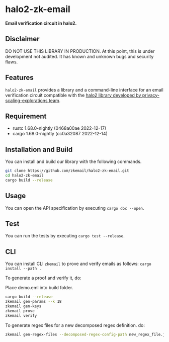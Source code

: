 # halo2-zk-email

**Email verification circuit in halo2.**

## Disclaimer

DO NOT USE THIS LIBRARY IN PRODUCTION. At this point, this is under development not audited. It has known and unknown bugs and security flaws.

## Features

`halo2-zk-email` provides a library and a command-line interface for an email verification circuit compatible with the [halo2 library developed by privacy-scaling-explorations team](https://github.com/privacy-scaling-explorations/halo2).

## Requirement

- rustc 1.68.0-nightly (0468a00ae 2022-12-17)
- cargo 1.68.0-nightly (cc0a32087 2022-12-14)

## Installation and Build

You can install and build our library with the following commands.

```bash
git clone https://github.com/zkemail/halo2-zk-email.git
cd halo2-zk-email
cargo build --release
```

## Usage

You can open the API specification by executing `cargo doc --open`.

## Test

You can run the tests by executing `cargo test --release`.

## CLI

You can install CLI `zkemail` to prove and verify emails as follows:
`cargo install --path .`

To generate a proof and verify it, do:

Place demo.eml into build folder.

```bash
cargo build --release
zkemail gen-params --k 18
zkemail gen-keys
zkemail prove
zkemail verify
```

To generate regex files for a new decomposed regex definition. do:

```bash
zkemail gen-regex-files --decomposed-regex-config-path new_regex_file.json --regex-files-prefix new_regex
```